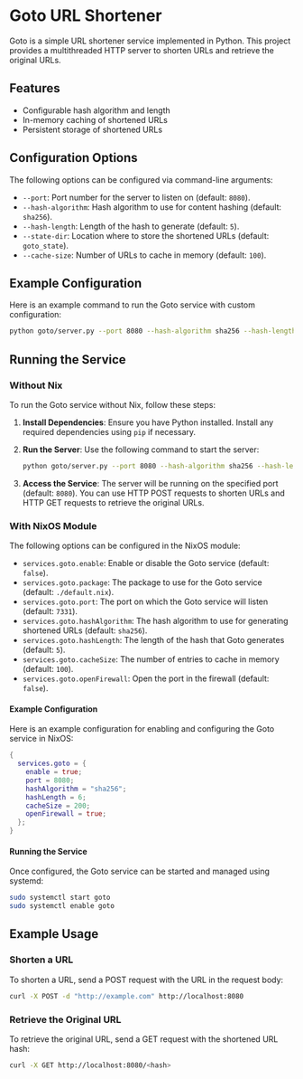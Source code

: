 # Goto URL Shortener

Goto is a simple URL shortener service implemented in Python. This project provides a multithreaded HTTP server to shorten URLs and retrieve the original URLs.

## Features

- Configurable hash algorithm and length
- In-memory caching of shortened URLs
- Persistent storage of shortened URLs

## Configuration Options

The following options can be configured via command-line arguments:

- `--port`: Port number for the server to listen on (default: `8080`).
- `--hash-algorithm`: Hash algorithm to use for content hashing (default: `sha256`).
- `--hash-length`: Length of the hash to generate (default: `5`).
- `--state-dir`: Location where to store the shortened URLs (default: `goto_state`).
- `--cache-size`: Number of URLs to cache in memory (default: `100`).

## Example Configuration

Here is an example command to run the Goto service with custom configuration:

```sh
python goto/server.py --port 8080 --hash-algorithm sha256 --hash-length 6 --state-dir /path/to/state --cache-size 200
```

## Running the Service

### Without Nix

To run the Goto service without Nix, follow these steps:

1. **Install Dependencies**: Ensure you have Python installed. Install any required dependencies using `pip` if necessary.

2. **Run the Server**: Use the following command to start the server:

    ```sh
    python goto/server.py --port 8080 --hash-algorithm sha256 --hash-length 5 --state-dir goto_state --cache-size 100
    ```

3. **Access the Service**: The server will be running on the specified port (default: `8080`). You can use HTTP POST requests to shorten URLs and HTTP GET requests to retrieve the original URLs.

### With NixOS Module

The following options can be configured in the NixOS module:

- `services.goto.enable`: Enable or disable the Goto service (default: `false`).
- `services.goto.package`: The package to use for the Goto service (default: `./default.nix`).
- `services.goto.port`: The port on which the Goto service will listen (default: `7331`).
- `services.goto.hashAlgorithm`: The hash algorithm to use for generating shortened URLs (default: `sha256`).
- `services.goto.hashLength`: The length of the hash that Goto generates (default: `5`).
- `services.goto.cacheSize`: The number of entries to cache in memory (default: `100`).
- `services.goto.openFirewall`: Open the port in the firewall (default: `false`).

#### Example Configuration

Here is an example configuration for enabling and configuring the Goto service in NixOS:

```nix
{
  services.goto = {
    enable = true;
    port = 8080;
    hashAlgorithm = "sha256";
    hashLength = 6;
    cacheSize = 200;
    openFirewall = true;
  };
}
```

#### Running the Service

Once configured, the Goto service can be started and managed using systemd:

```sh
sudo systemctl start goto
sudo systemctl enable goto
```

## Example Usage

### Shorten a URL

To shorten a URL, send a POST request with the URL in the request body:

```sh
curl -X POST -d "http://example.com" http://localhost:8080
```

### Retrieve the Original URL

To retrieve the original URL, send a GET request with the shortened URL hash:

```sh
curl -X GET http://localhost:8080/<hash>
```

